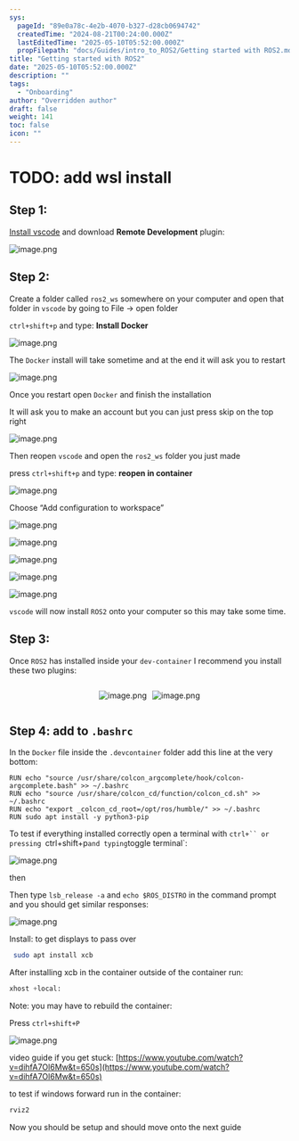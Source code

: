 ```yaml
---
sys:
  pageId: "89e0a78c-4e2b-4070-b327-d28cb0694742"
  createdTime: "2024-08-21T00:24:00.000Z"
  lastEditedTime: "2025-05-10T05:52:00.000Z"
  propFilepath: "docs/Guides/intro_to_ROS2/Getting started with ROS2.md"
title: "Getting started with ROS2"
date: "2025-05-10T05:52:00.000Z"
description: ""
tags:
  - "Onboarding"
author: "Overridden author"
draft: false
weight: 141
toc: false
icon: ""
---
```


# TODO: add wsl install

## Step 1:

[Install vscode](https://code.visualstudio.com/download) and download **Remote Development** plugin:

![image.png](https://prod-files-secure.s3.us-west-2.amazonaws.com/d518164a-d88e-44d1-a4ee-3adb3bd8bce0/efb52993-1881-4a40-b95e-6f020334f022/image.png?X-Amz-Algorithm=AWS4-HMAC-SHA256&X-Amz-Content-Sha256=UNSIGNED-PAYLOAD&X-Amz-Credential=ASIAZI2LB466TIPAH4GL%2F20250610%2Fus-west-2%2Fs3%2Faws4_request&X-Amz-Date=20250610T004233Z&X-Amz-Expires=3600&X-Amz-Security-Token=IQoJb3JpZ2luX2VjENj%2F%2F%2F%2F%2F%2F%2F%2F%2F%2FwEaCXVzLXdlc3QtMiJHMEUCIGKHVUe9113Tx6JtadIXv%2BiyycC%2Bbm2dwU6k0Jjp%2FjpiAiEAodupIjMim5sXIeCwR9Sw%2FR%2FnQyKS67ii4qx3JDjYop0qiAQIsf%2F%2F%2F%2F%2F%2F%2F%2F%2F%2FARAAGgw2Mzc0MjMxODM4MDUiDMUA5M2BPTZEJheC6CrcAxE%2F6I4t8v6HKeuN0jXB8NBNZOwa2iGF04TRDv9fWQHaN8Eo1lQJB2GSDF4FCH29DV462%2BlKVV67fwdd4Hog%2BgTKhGTp5%2BFXB8vMlKEUdcoyNN0XHoq2f0B5IAylceKwEpuYjhpa1wnBT4Jc2Rg6YxgsjvKNhcxwoOsj5minhg7PAKiIyqxcPeHp6NCHtjoYQLz5WAbbhJZprS3ISxX80xm1fiYaSK90S1nhJiN%2BN6wOas0iVLf%2BU%2FNlPCIHfIw378yW3uDzGNBgwkXYj8CLagGm7bO9oIH8tsAOz5%2BkTlOdyr8ifkjqC%2BKFXQ%2FKkVi4S4l7u9BNcDLpelxPtsyxvPXPt64TjPSkPEUE2CP9bRwOF8n4H1qfArawPORvoABtrzv842yYpnwLqzQv3tj97zEngWNyhScKAvFgQ6CdTgsSKZmk6KTHQbwXvyjlV%2Be0L9xrxhMSVc4qJcJjxYZ2ATRYpx0rt2XcfceMUp57hJN2lIqiKwI5CIm0QOgpYUyAXTxFAJvYWCALEYrfHucV7Vo5TxseY776Jis1WoC9iVZp%2F1wGctfwWs7Pe%2BrYRYRJJRZtf9o%2FfWZd0986%2Fz2CwPEx%2FudxpyeNzhO8lyvlaLShRDMT2VvL50FSxJy9MM3wncIGOqUBTMd7fz0EavcGw4ZeVBvhfWxjzTTxk5xhQGORFGjwxjpzrUInPdEWPVAk605QaoPtRJ%2FdK5NS1MsB%2F5U949bxp4x5kOG0JXk6bF3LjtAT4odiSDuWeevjmdtZEBtmgC27HDRKjkro0bYtXSBb7rwSyThPemQCigOGgd4WicNHqhe7pCe6F2cSsvuAQsJwnJzsI2m2TDc7U3coz4Z98PVWKZTU0bjg&X-Amz-Signature=3ca4687d7e67cd465a394a29c96317ef3b60ce5098909251f1d117488090ae86&X-Amz-SignedHeaders=host&x-id=GetObject)

## Step 2:

Create a folder called `ros2_ws` somewhere on your computer and open that folder in `vscode` by going to File → open folder 

`ctrl+shift+p` and type: **Install Docker**

![image.png](https://prod-files-secure.s3.us-west-2.amazonaws.com/d518164a-d88e-44d1-a4ee-3adb3bd8bce0/2269dc0e-1cd5-47ff-bceb-c04ad9b2eab0/image.png?X-Amz-Algorithm=AWS4-HMAC-SHA256&X-Amz-Content-Sha256=UNSIGNED-PAYLOAD&X-Amz-Credential=ASIAZI2LB466TIPAH4GL%2F20250610%2Fus-west-2%2Fs3%2Faws4_request&X-Amz-Date=20250610T004233Z&X-Amz-Expires=3600&X-Amz-Security-Token=IQoJb3JpZ2luX2VjENj%2F%2F%2F%2F%2F%2F%2F%2F%2F%2FwEaCXVzLXdlc3QtMiJHMEUCIGKHVUe9113Tx6JtadIXv%2BiyycC%2Bbm2dwU6k0Jjp%2FjpiAiEAodupIjMim5sXIeCwR9Sw%2FR%2FnQyKS67ii4qx3JDjYop0qiAQIsf%2F%2F%2F%2F%2F%2F%2F%2F%2F%2FARAAGgw2Mzc0MjMxODM4MDUiDMUA5M2BPTZEJheC6CrcAxE%2F6I4t8v6HKeuN0jXB8NBNZOwa2iGF04TRDv9fWQHaN8Eo1lQJB2GSDF4FCH29DV462%2BlKVV67fwdd4Hog%2BgTKhGTp5%2BFXB8vMlKEUdcoyNN0XHoq2f0B5IAylceKwEpuYjhpa1wnBT4Jc2Rg6YxgsjvKNhcxwoOsj5minhg7PAKiIyqxcPeHp6NCHtjoYQLz5WAbbhJZprS3ISxX80xm1fiYaSK90S1nhJiN%2BN6wOas0iVLf%2BU%2FNlPCIHfIw378yW3uDzGNBgwkXYj8CLagGm7bO9oIH8tsAOz5%2BkTlOdyr8ifkjqC%2BKFXQ%2FKkVi4S4l7u9BNcDLpelxPtsyxvPXPt64TjPSkPEUE2CP9bRwOF8n4H1qfArawPORvoABtrzv842yYpnwLqzQv3tj97zEngWNyhScKAvFgQ6CdTgsSKZmk6KTHQbwXvyjlV%2Be0L9xrxhMSVc4qJcJjxYZ2ATRYpx0rt2XcfceMUp57hJN2lIqiKwI5CIm0QOgpYUyAXTxFAJvYWCALEYrfHucV7Vo5TxseY776Jis1WoC9iVZp%2F1wGctfwWs7Pe%2BrYRYRJJRZtf9o%2FfWZd0986%2Fz2CwPEx%2FudxpyeNzhO8lyvlaLShRDMT2VvL50FSxJy9MM3wncIGOqUBTMd7fz0EavcGw4ZeVBvhfWxjzTTxk5xhQGORFGjwxjpzrUInPdEWPVAk605QaoPtRJ%2FdK5NS1MsB%2F5U949bxp4x5kOG0JXk6bF3LjtAT4odiSDuWeevjmdtZEBtmgC27HDRKjkro0bYtXSBb7rwSyThPemQCigOGgd4WicNHqhe7pCe6F2cSsvuAQsJwnJzsI2m2TDc7U3coz4Z98PVWKZTU0bjg&X-Amz-Signature=7c7d9ea3be1f8c8dbc6352fccbe7249c806ad20621b0d8914a22f59460e3b404&X-Amz-SignedHeaders=host&x-id=GetObject)

The `Docker` install will take sometime and at the end it will ask you to restart

![image.png](https://prod-files-secure.s3.us-west-2.amazonaws.com/d518164a-d88e-44d1-a4ee-3adb3bd8bce0/ed233f78-be33-4b1f-b89c-9c346c0e961e/image.png?X-Amz-Algorithm=AWS4-HMAC-SHA256&X-Amz-Content-Sha256=UNSIGNED-PAYLOAD&X-Amz-Credential=ASIAZI2LB466TIPAH4GL%2F20250610%2Fus-west-2%2Fs3%2Faws4_request&X-Amz-Date=20250610T004233Z&X-Amz-Expires=3600&X-Amz-Security-Token=IQoJb3JpZ2luX2VjENj%2F%2F%2F%2F%2F%2F%2F%2F%2F%2FwEaCXVzLXdlc3QtMiJHMEUCIGKHVUe9113Tx6JtadIXv%2BiyycC%2Bbm2dwU6k0Jjp%2FjpiAiEAodupIjMim5sXIeCwR9Sw%2FR%2FnQyKS67ii4qx3JDjYop0qiAQIsf%2F%2F%2F%2F%2F%2F%2F%2F%2F%2FARAAGgw2Mzc0MjMxODM4MDUiDMUA5M2BPTZEJheC6CrcAxE%2F6I4t8v6HKeuN0jXB8NBNZOwa2iGF04TRDv9fWQHaN8Eo1lQJB2GSDF4FCH29DV462%2BlKVV67fwdd4Hog%2BgTKhGTp5%2BFXB8vMlKEUdcoyNN0XHoq2f0B5IAylceKwEpuYjhpa1wnBT4Jc2Rg6YxgsjvKNhcxwoOsj5minhg7PAKiIyqxcPeHp6NCHtjoYQLz5WAbbhJZprS3ISxX80xm1fiYaSK90S1nhJiN%2BN6wOas0iVLf%2BU%2FNlPCIHfIw378yW3uDzGNBgwkXYj8CLagGm7bO9oIH8tsAOz5%2BkTlOdyr8ifkjqC%2BKFXQ%2FKkVi4S4l7u9BNcDLpelxPtsyxvPXPt64TjPSkPEUE2CP9bRwOF8n4H1qfArawPORvoABtrzv842yYpnwLqzQv3tj97zEngWNyhScKAvFgQ6CdTgsSKZmk6KTHQbwXvyjlV%2Be0L9xrxhMSVc4qJcJjxYZ2ATRYpx0rt2XcfceMUp57hJN2lIqiKwI5CIm0QOgpYUyAXTxFAJvYWCALEYrfHucV7Vo5TxseY776Jis1WoC9iVZp%2F1wGctfwWs7Pe%2BrYRYRJJRZtf9o%2FfWZd0986%2Fz2CwPEx%2FudxpyeNzhO8lyvlaLShRDMT2VvL50FSxJy9MM3wncIGOqUBTMd7fz0EavcGw4ZeVBvhfWxjzTTxk5xhQGORFGjwxjpzrUInPdEWPVAk605QaoPtRJ%2FdK5NS1MsB%2F5U949bxp4x5kOG0JXk6bF3LjtAT4odiSDuWeevjmdtZEBtmgC27HDRKjkro0bYtXSBb7rwSyThPemQCigOGgd4WicNHqhe7pCe6F2cSsvuAQsJwnJzsI2m2TDc7U3coz4Z98PVWKZTU0bjg&X-Amz-Signature=d92ed20b6093ab16bd05cf4af7e802ee59d5b7d7e56c0b18b68a8a1e3f6f88bd&X-Amz-SignedHeaders=host&x-id=GetObject)

Once you restart open `Docker` and finish the installation

It will ask you to make an account but you can just press skip on the top right

![image.png](https://prod-files-secure.s3.us-west-2.amazonaws.com/d518164a-d88e-44d1-a4ee-3adb3bd8bce0/21010ad9-1659-4fd9-9f59-9932a09b2a3d/image.png?X-Amz-Algorithm=AWS4-HMAC-SHA256&X-Amz-Content-Sha256=UNSIGNED-PAYLOAD&X-Amz-Credential=ASIAZI2LB466TIPAH4GL%2F20250610%2Fus-west-2%2Fs3%2Faws4_request&X-Amz-Date=20250610T004233Z&X-Amz-Expires=3600&X-Amz-Security-Token=IQoJb3JpZ2luX2VjENj%2F%2F%2F%2F%2F%2F%2F%2F%2F%2FwEaCXVzLXdlc3QtMiJHMEUCIGKHVUe9113Tx6JtadIXv%2BiyycC%2Bbm2dwU6k0Jjp%2FjpiAiEAodupIjMim5sXIeCwR9Sw%2FR%2FnQyKS67ii4qx3JDjYop0qiAQIsf%2F%2F%2F%2F%2F%2F%2F%2F%2F%2FARAAGgw2Mzc0MjMxODM4MDUiDMUA5M2BPTZEJheC6CrcAxE%2F6I4t8v6HKeuN0jXB8NBNZOwa2iGF04TRDv9fWQHaN8Eo1lQJB2GSDF4FCH29DV462%2BlKVV67fwdd4Hog%2BgTKhGTp5%2BFXB8vMlKEUdcoyNN0XHoq2f0B5IAylceKwEpuYjhpa1wnBT4Jc2Rg6YxgsjvKNhcxwoOsj5minhg7PAKiIyqxcPeHp6NCHtjoYQLz5WAbbhJZprS3ISxX80xm1fiYaSK90S1nhJiN%2BN6wOas0iVLf%2BU%2FNlPCIHfIw378yW3uDzGNBgwkXYj8CLagGm7bO9oIH8tsAOz5%2BkTlOdyr8ifkjqC%2BKFXQ%2FKkVi4S4l7u9BNcDLpelxPtsyxvPXPt64TjPSkPEUE2CP9bRwOF8n4H1qfArawPORvoABtrzv842yYpnwLqzQv3tj97zEngWNyhScKAvFgQ6CdTgsSKZmk6KTHQbwXvyjlV%2Be0L9xrxhMSVc4qJcJjxYZ2ATRYpx0rt2XcfceMUp57hJN2lIqiKwI5CIm0QOgpYUyAXTxFAJvYWCALEYrfHucV7Vo5TxseY776Jis1WoC9iVZp%2F1wGctfwWs7Pe%2BrYRYRJJRZtf9o%2FfWZd0986%2Fz2CwPEx%2FudxpyeNzhO8lyvlaLShRDMT2VvL50FSxJy9MM3wncIGOqUBTMd7fz0EavcGw4ZeVBvhfWxjzTTxk5xhQGORFGjwxjpzrUInPdEWPVAk605QaoPtRJ%2FdK5NS1MsB%2F5U949bxp4x5kOG0JXk6bF3LjtAT4odiSDuWeevjmdtZEBtmgC27HDRKjkro0bYtXSBb7rwSyThPemQCigOGgd4WicNHqhe7pCe6F2cSsvuAQsJwnJzsI2m2TDc7U3coz4Z98PVWKZTU0bjg&X-Amz-Signature=1c43fbba24195302e5656ad512cef8544a50cfad257563d504eec71759f54b43&X-Amz-SignedHeaders=host&x-id=GetObject)

Then reopen `vscode` and open the `ros2_ws` folder you just made

press `ctrl+shift+p` and type: **reopen in container**

![image.png](https://prod-files-secure.s3.us-west-2.amazonaws.com/d518164a-d88e-44d1-a4ee-3adb3bd8bce0/4e93b8c2-41ad-488c-8095-c74205196118/image.png?X-Amz-Algorithm=AWS4-HMAC-SHA256&X-Amz-Content-Sha256=UNSIGNED-PAYLOAD&X-Amz-Credential=ASIAZI2LB466TIPAH4GL%2F20250610%2Fus-west-2%2Fs3%2Faws4_request&X-Amz-Date=20250610T004233Z&X-Amz-Expires=3600&X-Amz-Security-Token=IQoJb3JpZ2luX2VjENj%2F%2F%2F%2F%2F%2F%2F%2F%2F%2FwEaCXVzLXdlc3QtMiJHMEUCIGKHVUe9113Tx6JtadIXv%2BiyycC%2Bbm2dwU6k0Jjp%2FjpiAiEAodupIjMim5sXIeCwR9Sw%2FR%2FnQyKS67ii4qx3JDjYop0qiAQIsf%2F%2F%2F%2F%2F%2F%2F%2F%2F%2FARAAGgw2Mzc0MjMxODM4MDUiDMUA5M2BPTZEJheC6CrcAxE%2F6I4t8v6HKeuN0jXB8NBNZOwa2iGF04TRDv9fWQHaN8Eo1lQJB2GSDF4FCH29DV462%2BlKVV67fwdd4Hog%2BgTKhGTp5%2BFXB8vMlKEUdcoyNN0XHoq2f0B5IAylceKwEpuYjhpa1wnBT4Jc2Rg6YxgsjvKNhcxwoOsj5minhg7PAKiIyqxcPeHp6NCHtjoYQLz5WAbbhJZprS3ISxX80xm1fiYaSK90S1nhJiN%2BN6wOas0iVLf%2BU%2FNlPCIHfIw378yW3uDzGNBgwkXYj8CLagGm7bO9oIH8tsAOz5%2BkTlOdyr8ifkjqC%2BKFXQ%2FKkVi4S4l7u9BNcDLpelxPtsyxvPXPt64TjPSkPEUE2CP9bRwOF8n4H1qfArawPORvoABtrzv842yYpnwLqzQv3tj97zEngWNyhScKAvFgQ6CdTgsSKZmk6KTHQbwXvyjlV%2Be0L9xrxhMSVc4qJcJjxYZ2ATRYpx0rt2XcfceMUp57hJN2lIqiKwI5CIm0QOgpYUyAXTxFAJvYWCALEYrfHucV7Vo5TxseY776Jis1WoC9iVZp%2F1wGctfwWs7Pe%2BrYRYRJJRZtf9o%2FfWZd0986%2Fz2CwPEx%2FudxpyeNzhO8lyvlaLShRDMT2VvL50FSxJy9MM3wncIGOqUBTMd7fz0EavcGw4ZeVBvhfWxjzTTxk5xhQGORFGjwxjpzrUInPdEWPVAk605QaoPtRJ%2FdK5NS1MsB%2F5U949bxp4x5kOG0JXk6bF3LjtAT4odiSDuWeevjmdtZEBtmgC27HDRKjkro0bYtXSBb7rwSyThPemQCigOGgd4WicNHqhe7pCe6F2cSsvuAQsJwnJzsI2m2TDc7U3coz4Z98PVWKZTU0bjg&X-Amz-Signature=4e79c3ea56643312e85d5bbd416dd41a9775bc5bd6c7ccb63bee528bf74412f0&X-Amz-SignedHeaders=host&x-id=GetObject)

Choose “Add configuration to workspace”

![image.png](https://prod-files-secure.s3.us-west-2.amazonaws.com/d518164a-d88e-44d1-a4ee-3adb3bd8bce0/9560b282-5060-4989-ba37-97e7b2c22476/image.png?X-Amz-Algorithm=AWS4-HMAC-SHA256&X-Amz-Content-Sha256=UNSIGNED-PAYLOAD&X-Amz-Credential=ASIAZI2LB466TIPAH4GL%2F20250610%2Fus-west-2%2Fs3%2Faws4_request&X-Amz-Date=20250610T004233Z&X-Amz-Expires=3600&X-Amz-Security-Token=IQoJb3JpZ2luX2VjENj%2F%2F%2F%2F%2F%2F%2F%2F%2F%2FwEaCXVzLXdlc3QtMiJHMEUCIGKHVUe9113Tx6JtadIXv%2BiyycC%2Bbm2dwU6k0Jjp%2FjpiAiEAodupIjMim5sXIeCwR9Sw%2FR%2FnQyKS67ii4qx3JDjYop0qiAQIsf%2F%2F%2F%2F%2F%2F%2F%2F%2F%2FARAAGgw2Mzc0MjMxODM4MDUiDMUA5M2BPTZEJheC6CrcAxE%2F6I4t8v6HKeuN0jXB8NBNZOwa2iGF04TRDv9fWQHaN8Eo1lQJB2GSDF4FCH29DV462%2BlKVV67fwdd4Hog%2BgTKhGTp5%2BFXB8vMlKEUdcoyNN0XHoq2f0B5IAylceKwEpuYjhpa1wnBT4Jc2Rg6YxgsjvKNhcxwoOsj5minhg7PAKiIyqxcPeHp6NCHtjoYQLz5WAbbhJZprS3ISxX80xm1fiYaSK90S1nhJiN%2BN6wOas0iVLf%2BU%2FNlPCIHfIw378yW3uDzGNBgwkXYj8CLagGm7bO9oIH8tsAOz5%2BkTlOdyr8ifkjqC%2BKFXQ%2FKkVi4S4l7u9BNcDLpelxPtsyxvPXPt64TjPSkPEUE2CP9bRwOF8n4H1qfArawPORvoABtrzv842yYpnwLqzQv3tj97zEngWNyhScKAvFgQ6CdTgsSKZmk6KTHQbwXvyjlV%2Be0L9xrxhMSVc4qJcJjxYZ2ATRYpx0rt2XcfceMUp57hJN2lIqiKwI5CIm0QOgpYUyAXTxFAJvYWCALEYrfHucV7Vo5TxseY776Jis1WoC9iVZp%2F1wGctfwWs7Pe%2BrYRYRJJRZtf9o%2FfWZd0986%2Fz2CwPEx%2FudxpyeNzhO8lyvlaLShRDMT2VvL50FSxJy9MM3wncIGOqUBTMd7fz0EavcGw4ZeVBvhfWxjzTTxk5xhQGORFGjwxjpzrUInPdEWPVAk605QaoPtRJ%2FdK5NS1MsB%2F5U949bxp4x5kOG0JXk6bF3LjtAT4odiSDuWeevjmdtZEBtmgC27HDRKjkro0bYtXSBb7rwSyThPemQCigOGgd4WicNHqhe7pCe6F2cSsvuAQsJwnJzsI2m2TDc7U3coz4Z98PVWKZTU0bjg&X-Amz-Signature=4d4c33b41994e464ba625ed32b4707be31999b60508c4edd67e64c4b6093df44&X-Amz-SignedHeaders=host&x-id=GetObject)

![image.png](https://prod-files-secure.s3.us-west-2.amazonaws.com/d518164a-d88e-44d1-a4ee-3adb3bd8bce0/2ee63f81-886b-48e8-a553-dc6e5eac99e4/image.png?X-Amz-Algorithm=AWS4-HMAC-SHA256&X-Amz-Content-Sha256=UNSIGNED-PAYLOAD&X-Amz-Credential=ASIAZI2LB466TIPAH4GL%2F20250610%2Fus-west-2%2Fs3%2Faws4_request&X-Amz-Date=20250610T004233Z&X-Amz-Expires=3600&X-Amz-Security-Token=IQoJb3JpZ2luX2VjENj%2F%2F%2F%2F%2F%2F%2F%2F%2F%2FwEaCXVzLXdlc3QtMiJHMEUCIGKHVUe9113Tx6JtadIXv%2BiyycC%2Bbm2dwU6k0Jjp%2FjpiAiEAodupIjMim5sXIeCwR9Sw%2FR%2FnQyKS67ii4qx3JDjYop0qiAQIsf%2F%2F%2F%2F%2F%2F%2F%2F%2F%2FARAAGgw2Mzc0MjMxODM4MDUiDMUA5M2BPTZEJheC6CrcAxE%2F6I4t8v6HKeuN0jXB8NBNZOwa2iGF04TRDv9fWQHaN8Eo1lQJB2GSDF4FCH29DV462%2BlKVV67fwdd4Hog%2BgTKhGTp5%2BFXB8vMlKEUdcoyNN0XHoq2f0B5IAylceKwEpuYjhpa1wnBT4Jc2Rg6YxgsjvKNhcxwoOsj5minhg7PAKiIyqxcPeHp6NCHtjoYQLz5WAbbhJZprS3ISxX80xm1fiYaSK90S1nhJiN%2BN6wOas0iVLf%2BU%2FNlPCIHfIw378yW3uDzGNBgwkXYj8CLagGm7bO9oIH8tsAOz5%2BkTlOdyr8ifkjqC%2BKFXQ%2FKkVi4S4l7u9BNcDLpelxPtsyxvPXPt64TjPSkPEUE2CP9bRwOF8n4H1qfArawPORvoABtrzv842yYpnwLqzQv3tj97zEngWNyhScKAvFgQ6CdTgsSKZmk6KTHQbwXvyjlV%2Be0L9xrxhMSVc4qJcJjxYZ2ATRYpx0rt2XcfceMUp57hJN2lIqiKwI5CIm0QOgpYUyAXTxFAJvYWCALEYrfHucV7Vo5TxseY776Jis1WoC9iVZp%2F1wGctfwWs7Pe%2BrYRYRJJRZtf9o%2FfWZd0986%2Fz2CwPEx%2FudxpyeNzhO8lyvlaLShRDMT2VvL50FSxJy9MM3wncIGOqUBTMd7fz0EavcGw4ZeVBvhfWxjzTTxk5xhQGORFGjwxjpzrUInPdEWPVAk605QaoPtRJ%2FdK5NS1MsB%2F5U949bxp4x5kOG0JXk6bF3LjtAT4odiSDuWeevjmdtZEBtmgC27HDRKjkro0bYtXSBb7rwSyThPemQCigOGgd4WicNHqhe7pCe6F2cSsvuAQsJwnJzsI2m2TDc7U3coz4Z98PVWKZTU0bjg&X-Amz-Signature=dac0c80028d6488421ec4d7f431463293916facdc7c5f5b40cde74aa137647a2&X-Amz-SignedHeaders=host&x-id=GetObject)

![image.png](https://prod-files-secure.s3.us-west-2.amazonaws.com/d518164a-d88e-44d1-a4ee-3adb3bd8bce0/ae1580b2-b048-407e-aed9-b584224a7a04/image.png?X-Amz-Algorithm=AWS4-HMAC-SHA256&X-Amz-Content-Sha256=UNSIGNED-PAYLOAD&X-Amz-Credential=ASIAZI2LB466TIPAH4GL%2F20250610%2Fus-west-2%2Fs3%2Faws4_request&X-Amz-Date=20250610T004233Z&X-Amz-Expires=3600&X-Amz-Security-Token=IQoJb3JpZ2luX2VjENj%2F%2F%2F%2F%2F%2F%2F%2F%2F%2FwEaCXVzLXdlc3QtMiJHMEUCIGKHVUe9113Tx6JtadIXv%2BiyycC%2Bbm2dwU6k0Jjp%2FjpiAiEAodupIjMim5sXIeCwR9Sw%2FR%2FnQyKS67ii4qx3JDjYop0qiAQIsf%2F%2F%2F%2F%2F%2F%2F%2F%2F%2FARAAGgw2Mzc0MjMxODM4MDUiDMUA5M2BPTZEJheC6CrcAxE%2F6I4t8v6HKeuN0jXB8NBNZOwa2iGF04TRDv9fWQHaN8Eo1lQJB2GSDF4FCH29DV462%2BlKVV67fwdd4Hog%2BgTKhGTp5%2BFXB8vMlKEUdcoyNN0XHoq2f0B5IAylceKwEpuYjhpa1wnBT4Jc2Rg6YxgsjvKNhcxwoOsj5minhg7PAKiIyqxcPeHp6NCHtjoYQLz5WAbbhJZprS3ISxX80xm1fiYaSK90S1nhJiN%2BN6wOas0iVLf%2BU%2FNlPCIHfIw378yW3uDzGNBgwkXYj8CLagGm7bO9oIH8tsAOz5%2BkTlOdyr8ifkjqC%2BKFXQ%2FKkVi4S4l7u9BNcDLpelxPtsyxvPXPt64TjPSkPEUE2CP9bRwOF8n4H1qfArawPORvoABtrzv842yYpnwLqzQv3tj97zEngWNyhScKAvFgQ6CdTgsSKZmk6KTHQbwXvyjlV%2Be0L9xrxhMSVc4qJcJjxYZ2ATRYpx0rt2XcfceMUp57hJN2lIqiKwI5CIm0QOgpYUyAXTxFAJvYWCALEYrfHucV7Vo5TxseY776Jis1WoC9iVZp%2F1wGctfwWs7Pe%2BrYRYRJJRZtf9o%2FfWZd0986%2Fz2CwPEx%2FudxpyeNzhO8lyvlaLShRDMT2VvL50FSxJy9MM3wncIGOqUBTMd7fz0EavcGw4ZeVBvhfWxjzTTxk5xhQGORFGjwxjpzrUInPdEWPVAk605QaoPtRJ%2FdK5NS1MsB%2F5U949bxp4x5kOG0JXk6bF3LjtAT4odiSDuWeevjmdtZEBtmgC27HDRKjkro0bYtXSBb7rwSyThPemQCigOGgd4WicNHqhe7pCe6F2cSsvuAQsJwnJzsI2m2TDc7U3coz4Z98PVWKZTU0bjg&X-Amz-Signature=68b5a825b3b9601927ecd5120832a2f9af01a45c3db077e88a051f218299c89a&X-Amz-SignedHeaders=host&x-id=GetObject)

![image.png](https://prod-files-secure.s3.us-west-2.amazonaws.com/d518164a-d88e-44d1-a4ee-3adb3bd8bce0/53255b28-f75e-430f-b9e3-c0ac8577e42b/image.png?X-Amz-Algorithm=AWS4-HMAC-SHA256&X-Amz-Content-Sha256=UNSIGNED-PAYLOAD&X-Amz-Credential=ASIAZI2LB466TIPAH4GL%2F20250610%2Fus-west-2%2Fs3%2Faws4_request&X-Amz-Date=20250610T004233Z&X-Amz-Expires=3600&X-Amz-Security-Token=IQoJb3JpZ2luX2VjENj%2F%2F%2F%2F%2F%2F%2F%2F%2F%2FwEaCXVzLXdlc3QtMiJHMEUCIGKHVUe9113Tx6JtadIXv%2BiyycC%2Bbm2dwU6k0Jjp%2FjpiAiEAodupIjMim5sXIeCwR9Sw%2FR%2FnQyKS67ii4qx3JDjYop0qiAQIsf%2F%2F%2F%2F%2F%2F%2F%2F%2F%2FARAAGgw2Mzc0MjMxODM4MDUiDMUA5M2BPTZEJheC6CrcAxE%2F6I4t8v6HKeuN0jXB8NBNZOwa2iGF04TRDv9fWQHaN8Eo1lQJB2GSDF4FCH29DV462%2BlKVV67fwdd4Hog%2BgTKhGTp5%2BFXB8vMlKEUdcoyNN0XHoq2f0B5IAylceKwEpuYjhpa1wnBT4Jc2Rg6YxgsjvKNhcxwoOsj5minhg7PAKiIyqxcPeHp6NCHtjoYQLz5WAbbhJZprS3ISxX80xm1fiYaSK90S1nhJiN%2BN6wOas0iVLf%2BU%2FNlPCIHfIw378yW3uDzGNBgwkXYj8CLagGm7bO9oIH8tsAOz5%2BkTlOdyr8ifkjqC%2BKFXQ%2FKkVi4S4l7u9BNcDLpelxPtsyxvPXPt64TjPSkPEUE2CP9bRwOF8n4H1qfArawPORvoABtrzv842yYpnwLqzQv3tj97zEngWNyhScKAvFgQ6CdTgsSKZmk6KTHQbwXvyjlV%2Be0L9xrxhMSVc4qJcJjxYZ2ATRYpx0rt2XcfceMUp57hJN2lIqiKwI5CIm0QOgpYUyAXTxFAJvYWCALEYrfHucV7Vo5TxseY776Jis1WoC9iVZp%2F1wGctfwWs7Pe%2BrYRYRJJRZtf9o%2FfWZd0986%2Fz2CwPEx%2FudxpyeNzhO8lyvlaLShRDMT2VvL50FSxJy9MM3wncIGOqUBTMd7fz0EavcGw4ZeVBvhfWxjzTTxk5xhQGORFGjwxjpzrUInPdEWPVAk605QaoPtRJ%2FdK5NS1MsB%2F5U949bxp4x5kOG0JXk6bF3LjtAT4odiSDuWeevjmdtZEBtmgC27HDRKjkro0bYtXSBb7rwSyThPemQCigOGgd4WicNHqhe7pCe6F2cSsvuAQsJwnJzsI2m2TDc7U3coz4Z98PVWKZTU0bjg&X-Amz-Signature=0fd01385716becf7377698473d681fa3126d777af2e5168212c446fb76f3d4f3&X-Amz-SignedHeaders=host&x-id=GetObject)

![image.png](https://prod-files-secure.s3.us-west-2.amazonaws.com/d518164a-d88e-44d1-a4ee-3adb3bd8bce0/7c562767-5af9-4ffb-97d1-327bcdf4ee00/image.png?X-Amz-Algorithm=AWS4-HMAC-SHA256&X-Amz-Content-Sha256=UNSIGNED-PAYLOAD&X-Amz-Credential=ASIAZI2LB466TIPAH4GL%2F20250610%2Fus-west-2%2Fs3%2Faws4_request&X-Amz-Date=20250610T004233Z&X-Amz-Expires=3600&X-Amz-Security-Token=IQoJb3JpZ2luX2VjENj%2F%2F%2F%2F%2F%2F%2F%2F%2F%2FwEaCXVzLXdlc3QtMiJHMEUCIGKHVUe9113Tx6JtadIXv%2BiyycC%2Bbm2dwU6k0Jjp%2FjpiAiEAodupIjMim5sXIeCwR9Sw%2FR%2FnQyKS67ii4qx3JDjYop0qiAQIsf%2F%2F%2F%2F%2F%2F%2F%2F%2F%2FARAAGgw2Mzc0MjMxODM4MDUiDMUA5M2BPTZEJheC6CrcAxE%2F6I4t8v6HKeuN0jXB8NBNZOwa2iGF04TRDv9fWQHaN8Eo1lQJB2GSDF4FCH29DV462%2BlKVV67fwdd4Hog%2BgTKhGTp5%2BFXB8vMlKEUdcoyNN0XHoq2f0B5IAylceKwEpuYjhpa1wnBT4Jc2Rg6YxgsjvKNhcxwoOsj5minhg7PAKiIyqxcPeHp6NCHtjoYQLz5WAbbhJZprS3ISxX80xm1fiYaSK90S1nhJiN%2BN6wOas0iVLf%2BU%2FNlPCIHfIw378yW3uDzGNBgwkXYj8CLagGm7bO9oIH8tsAOz5%2BkTlOdyr8ifkjqC%2BKFXQ%2FKkVi4S4l7u9BNcDLpelxPtsyxvPXPt64TjPSkPEUE2CP9bRwOF8n4H1qfArawPORvoABtrzv842yYpnwLqzQv3tj97zEngWNyhScKAvFgQ6CdTgsSKZmk6KTHQbwXvyjlV%2Be0L9xrxhMSVc4qJcJjxYZ2ATRYpx0rt2XcfceMUp57hJN2lIqiKwI5CIm0QOgpYUyAXTxFAJvYWCALEYrfHucV7Vo5TxseY776Jis1WoC9iVZp%2F1wGctfwWs7Pe%2BrYRYRJJRZtf9o%2FfWZd0986%2Fz2CwPEx%2FudxpyeNzhO8lyvlaLShRDMT2VvL50FSxJy9MM3wncIGOqUBTMd7fz0EavcGw4ZeVBvhfWxjzTTxk5xhQGORFGjwxjpzrUInPdEWPVAk605QaoPtRJ%2FdK5NS1MsB%2F5U949bxp4x5kOG0JXk6bF3LjtAT4odiSDuWeevjmdtZEBtmgC27HDRKjkro0bYtXSBb7rwSyThPemQCigOGgd4WicNHqhe7pCe6F2cSsvuAQsJwnJzsI2m2TDc7U3coz4Z98PVWKZTU0bjg&X-Amz-Signature=ac0b19dde07d67d26892f6d4f6513c4f5065bfa68794cc44b9ca7a984aeb58bb&X-Amz-SignedHeaders=host&x-id=GetObject)

`vscode` will now install `ROS2` onto your computer so this may take some time.

## Step 3:

Once `ROS2` has installed inside your `dev-container` I recommend you install these two plugins:

<div style="display: flex;flex-direction: row; column-gap:10px; max-width: 630px;justify-content: center;">
<div>

![image.png](https://prod-files-secure.s3.us-west-2.amazonaws.com/d518164a-d88e-44d1-a4ee-3adb3bd8bce0/3fc3d550-5a54-4ba1-ba6b-faa01cdb7369/image.png?X-Amz-Algorithm=AWS4-HMAC-SHA256&X-Amz-Content-Sha256=UNSIGNED-PAYLOAD&X-Amz-Credential=ASIAZI2LB466VPQ76TRV%2F20250610%2Fus-west-2%2Fs3%2Faws4_request&X-Amz-Date=20250610T004238Z&X-Amz-Expires=3600&X-Amz-Security-Token=IQoJb3JpZ2luX2VjENj%2F%2F%2F%2F%2F%2F%2F%2F%2F%2FwEaCXVzLXdlc3QtMiJGMEQCIBSGtrfpXmhuQe5zMWJIVAWMmnu0uzcyCKZwX1k2JCFPAiBbvyekU2n2jtMIAe%2FPStChvQgahzXyRCb0OCf5Oi%2FHMSqIBAix%2F%2F%2F%2F%2F%2F%2F%2F%2F%2F8BEAAaDDYzNzQyMzE4MzgwNSIMSdRwHuJuAowj5QhIKtwDoIhk0hETu8ase1Jmq5LXI0sFZ8loKUORJ23acyxRj2uns%2FWhQmHxo5Mr4O%2B3OGP7%2B06QBii35CLXyMDjEgPU%2FtDB8pytPPoVU8JE7E%2B3irR7XYEn2ONtSP4myqMNzn1xpUJ10Qt9sppE8AL8Ke3qQ9AQKacOMwzcnfNyPHDe0TX9IWbUCE4b7J8BuUB9hc3nfLw4dAYv%2FnJF4XMQMmAz8Ok0c77M%2BGQGECkN3%2BiGimtqD1uQ8I%2FLMEgwDGHLB8DHN%2FgKac%2BPP2V0q5sKn54L6k3p6XVVgGk00j2T%2Bpi0DpE3jGCgv1mfXBWjC4pedIj8tnI4H0cU101bpSbAbvHH6knHS5Xk2igkRv1WtZZf3Gyw5EYOpG%2FcqVAIpg0Dqc1eLtHKMNRVBoFrZA%2BGLE%2F9%2FMg0trLrHCVKZlA8NPu31LblUEq39RcpU1UOuS3UR9LgPy6X%2BG%2F1bO2IZgCKIZSRaT%2BjmRPI08zWD4b91e%2BTgnHQ7duXcfOuJGdCE0F1dONPdYW9wwvphOzXg64o%2Fr9NYq8UQTrqLHFxGfMH5ZAZpK53erXfcIdOcLlSMt616FRp7Kv1wYjXKAAofdEQCM2W7alhhB1396a9thBoto4EsRuoRrc0aW%2FFFiCv%2FUow1fCdwgY6pgEyJhrdGGvsrv2mA5HJIAuNLw7yhlgWbQ4OL%2BBBAUf%2BlPi2HQwApifWUvNNVBoDNISFvNf1n3MutGNuywNkm1vFdXdwF9Yt2hhzuDdk4wQNXy3fuhvP9nPbK67DBjinwlmnW4YVWx3NMsXfe4rln7KzYaYFNK0xylYyYVo2ZI3qsSPCXITBICQVvtdCy7RnuvPWEpUx%2F0yMgzPg4b3MWnQeiQGd3Oop&X-Amz-Signature=a76160f249cd19d2b05fa3a1505c2a69a46c973982ecf5600a82d572b2f643f7&X-Amz-SignedHeaders=host&x-id=GetObject)

</div>
<div>

![image.png](https://prod-files-secure.s3.us-west-2.amazonaws.com/d518164a-d88e-44d1-a4ee-3adb3bd8bce0/d994cc66-13c2-4093-a5a3-f84cf4601a82/image.png?X-Amz-Algorithm=AWS4-HMAC-SHA256&X-Amz-Content-Sha256=UNSIGNED-PAYLOAD&X-Amz-Credential=ASIAZI2LB4662HO4IWUL%2F20250610%2Fus-west-2%2Fs3%2Faws4_request&X-Amz-Date=20250610T004238Z&X-Amz-Expires=3600&X-Amz-Security-Token=IQoJb3JpZ2luX2VjENj%2F%2F%2F%2F%2F%2F%2F%2F%2F%2FwEaCXVzLXdlc3QtMiJIMEYCIQCqZ8%2BLyXr0hO9k8ve7h6EVey50mGBqbSNhAEfjMg2hJwIhAIQyu7p6wTSW%2BkhqB0WEVN0dtQkVgE5D%2BX%2BW9b2GplW4KogECLH%2F%2F%2F%2F%2F%2F%2F%2F%2F%2FwEQABoMNjM3NDIzMTgzODA1IgxEyEyj3CeMpx3Znl0q3AOa2Zzi56g8daA6FsOJl5lhdejiIFzJgdbBUW%2FVunYwofdLRcBCWJegUzFl7ncZ6wHOxfCA%2FO0bBkMkNkbUqjnjta%2BgbPxl4cRmRh1QbTRQfPLte1MKH5fcV4%2FYcH6tn1bm%2F%2BtTn698JRDE46b8G5kOQffyzEt1VG9yeA03xdb8hqWUA8rvHZqL2MJH64soFjkfITPpGpYMyqoXQwRa0QXd0x9I4NTTUiGRM0EEhJtwpJpDbn4szSCsm5YN2HtN%2Fj3TYRRx76LWamEDp2Xpl0Ea40MdI18tyLetIxIwZb0XY%2FnNmhHlKeWVc%2B3mFMxW7HQDN4%2Bm0sfDWdnavrPYrcJumZyBPvkxuHBuWuaUxLsxwoIZ2DKQnAACiXkXU6GCvu9YVqsV58DASCY%2BLrTxZAm6AvXywTjGUATv1EmLOZxMcienXo9YmkwClQgjARC5Ppl%2FyncPe6g7bdRIXAg7kHR8xm45vy4OsIuWP2bbsqlgUxP%2BfS26nkQXY7g4D3l7KerqxLUs5%2B09dCLExuplzWkKzGsG202iVs53tbsOuzRXTuyAANxZktERztE1u8U%2FWlEQd8D7rafzGC%2BKQDe3vd%2B4b3fhBUOM5I69l5%2BTr3WQ%2B%2FgFFFc0MNHheb4NczDg8J3CBjqkARRQ4Z0avVQjZ2fsFTu1czPuSU9kz8%2FB9Sed5VRaRCCo4YXa1d35o%2BnNrgh0ri0104Ldga2BzbgjghUFFmu5OWwEK2uqeIftCmYwqBJHexuIereIv9Wn28M9I%2BxRyfRFXq5975QcmCvVe04TiMWvSlJVzqLPqJpYJZbezedeXrR9nEZnJ9fO6wbH5MS%2Fc0hqTacsfY4grzHyb7KUWnrIxPrByCuX&X-Amz-Signature=cce8846b9866fc7efd5b6d12eb085d0105bc35ccc3177a557984320e4c3b27a5&X-Amz-SignedHeaders=host&x-id=GetObject)

</div>
</div>

## Step 4: add to `.bashrc`

In the `Docker` file inside the `.devcontainer` folder add this line at the very bottom: 

```docker
RUN echo "source /usr/share/colcon_argcomplete/hook/colcon-argcomplete.bash" >> ~/.bashrc
RUN echo "source /usr/share/colcon_cd/function/colcon_cd.sh" >> ~/.bashrc
RUN echo "export _colcon_cd_root=/opt/ros/humble/" >> ~/.bashrc
RUN sudo apt install -y python3-pip 
```

To test if everything installed correctly open a terminal with `ctrl+`` or pressing `ctrl+shift+p` and typing `toggle terminal`:

![image.png](https://prod-files-secure.s3.us-west-2.amazonaws.com/d518164a-d88e-44d1-a4ee-3adb3bd8bce0/6a4943d8-b04e-4c02-9a58-775f3384d1a5/image.png?X-Amz-Algorithm=AWS4-HMAC-SHA256&X-Amz-Content-Sha256=UNSIGNED-PAYLOAD&X-Amz-Credential=ASIAZI2LB466TIPAH4GL%2F20250610%2Fus-west-2%2Fs3%2Faws4_request&X-Amz-Date=20250610T004233Z&X-Amz-Expires=3600&X-Amz-Security-Token=IQoJb3JpZ2luX2VjENj%2F%2F%2F%2F%2F%2F%2F%2F%2F%2FwEaCXVzLXdlc3QtMiJHMEUCIGKHVUe9113Tx6JtadIXv%2BiyycC%2Bbm2dwU6k0Jjp%2FjpiAiEAodupIjMim5sXIeCwR9Sw%2FR%2FnQyKS67ii4qx3JDjYop0qiAQIsf%2F%2F%2F%2F%2F%2F%2F%2F%2F%2FARAAGgw2Mzc0MjMxODM4MDUiDMUA5M2BPTZEJheC6CrcAxE%2F6I4t8v6HKeuN0jXB8NBNZOwa2iGF04TRDv9fWQHaN8Eo1lQJB2GSDF4FCH29DV462%2BlKVV67fwdd4Hog%2BgTKhGTp5%2BFXB8vMlKEUdcoyNN0XHoq2f0B5IAylceKwEpuYjhpa1wnBT4Jc2Rg6YxgsjvKNhcxwoOsj5minhg7PAKiIyqxcPeHp6NCHtjoYQLz5WAbbhJZprS3ISxX80xm1fiYaSK90S1nhJiN%2BN6wOas0iVLf%2BU%2FNlPCIHfIw378yW3uDzGNBgwkXYj8CLagGm7bO9oIH8tsAOz5%2BkTlOdyr8ifkjqC%2BKFXQ%2FKkVi4S4l7u9BNcDLpelxPtsyxvPXPt64TjPSkPEUE2CP9bRwOF8n4H1qfArawPORvoABtrzv842yYpnwLqzQv3tj97zEngWNyhScKAvFgQ6CdTgsSKZmk6KTHQbwXvyjlV%2Be0L9xrxhMSVc4qJcJjxYZ2ATRYpx0rt2XcfceMUp57hJN2lIqiKwI5CIm0QOgpYUyAXTxFAJvYWCALEYrfHucV7Vo5TxseY776Jis1WoC9iVZp%2F1wGctfwWs7Pe%2BrYRYRJJRZtf9o%2FfWZd0986%2Fz2CwPEx%2FudxpyeNzhO8lyvlaLShRDMT2VvL50FSxJy9MM3wncIGOqUBTMd7fz0EavcGw4ZeVBvhfWxjzTTxk5xhQGORFGjwxjpzrUInPdEWPVAk605QaoPtRJ%2FdK5NS1MsB%2F5U949bxp4x5kOG0JXk6bF3LjtAT4odiSDuWeevjmdtZEBtmgC27HDRKjkro0bYtXSBb7rwSyThPemQCigOGgd4WicNHqhe7pCe6F2cSsvuAQsJwnJzsI2m2TDc7U3coz4Z98PVWKZTU0bjg&X-Amz-Signature=a3a8313f7c8e2e24563e7e3e95ad47b81f1336b5df861863fddff3b555adca0d&X-Amz-SignedHeaders=host&x-id=GetObject)

then 

Then type `lsb_release -a` and `echo $ROS_DISTRO` in the command prompt and you should get similar responses:

![image.png](https://prod-files-secure.s3.us-west-2.amazonaws.com/d518164a-d88e-44d1-a4ee-3adb3bd8bce0/3e635dec-a805-4e85-8b9e-d000e5b71a4e/image.png?X-Amz-Algorithm=AWS4-HMAC-SHA256&X-Amz-Content-Sha256=UNSIGNED-PAYLOAD&X-Amz-Credential=ASIAZI2LB466TIPAH4GL%2F20250610%2Fus-west-2%2Fs3%2Faws4_request&X-Amz-Date=20250610T004233Z&X-Amz-Expires=3600&X-Amz-Security-Token=IQoJb3JpZ2luX2VjENj%2F%2F%2F%2F%2F%2F%2F%2F%2F%2FwEaCXVzLXdlc3QtMiJHMEUCIGKHVUe9113Tx6JtadIXv%2BiyycC%2Bbm2dwU6k0Jjp%2FjpiAiEAodupIjMim5sXIeCwR9Sw%2FR%2FnQyKS67ii4qx3JDjYop0qiAQIsf%2F%2F%2F%2F%2F%2F%2F%2F%2F%2FARAAGgw2Mzc0MjMxODM4MDUiDMUA5M2BPTZEJheC6CrcAxE%2F6I4t8v6HKeuN0jXB8NBNZOwa2iGF04TRDv9fWQHaN8Eo1lQJB2GSDF4FCH29DV462%2BlKVV67fwdd4Hog%2BgTKhGTp5%2BFXB8vMlKEUdcoyNN0XHoq2f0B5IAylceKwEpuYjhpa1wnBT4Jc2Rg6YxgsjvKNhcxwoOsj5minhg7PAKiIyqxcPeHp6NCHtjoYQLz5WAbbhJZprS3ISxX80xm1fiYaSK90S1nhJiN%2BN6wOas0iVLf%2BU%2FNlPCIHfIw378yW3uDzGNBgwkXYj8CLagGm7bO9oIH8tsAOz5%2BkTlOdyr8ifkjqC%2BKFXQ%2FKkVi4S4l7u9BNcDLpelxPtsyxvPXPt64TjPSkPEUE2CP9bRwOF8n4H1qfArawPORvoABtrzv842yYpnwLqzQv3tj97zEngWNyhScKAvFgQ6CdTgsSKZmk6KTHQbwXvyjlV%2Be0L9xrxhMSVc4qJcJjxYZ2ATRYpx0rt2XcfceMUp57hJN2lIqiKwI5CIm0QOgpYUyAXTxFAJvYWCALEYrfHucV7Vo5TxseY776Jis1WoC9iVZp%2F1wGctfwWs7Pe%2BrYRYRJJRZtf9o%2FfWZd0986%2Fz2CwPEx%2FudxpyeNzhO8lyvlaLShRDMT2VvL50FSxJy9MM3wncIGOqUBTMd7fz0EavcGw4ZeVBvhfWxjzTTxk5xhQGORFGjwxjpzrUInPdEWPVAk605QaoPtRJ%2FdK5NS1MsB%2F5U949bxp4x5kOG0JXk6bF3LjtAT4odiSDuWeevjmdtZEBtmgC27HDRKjkro0bYtXSBb7rwSyThPemQCigOGgd4WicNHqhe7pCe6F2cSsvuAQsJwnJzsI2m2TDc7U3coz4Z98PVWKZTU0bjg&X-Amz-Signature=7e01a538dcb8c198b6b5d698dd1f78618d182f9f7152dd1ed0ded2d52b16778d&X-Amz-SignedHeaders=host&x-id=GetObject)

Install:  to get displays to pass over

```bash
 sudo apt install xcb
```

After installing xcb in the container outside of the container run:

```python
xhost +local:
```

Note: you may have to rebuild the container:

Press `ctrl+shift+P`

![image.png](https://prod-files-secure.s3.us-west-2.amazonaws.com/d518164a-d88e-44d1-a4ee-3adb3bd8bce0/6c2be660-2618-4c38-9c26-53554f7a0b7b/image.png?X-Amz-Algorithm=AWS4-HMAC-SHA256&X-Amz-Content-Sha256=UNSIGNED-PAYLOAD&X-Amz-Credential=ASIAZI2LB466TIPAH4GL%2F20250610%2Fus-west-2%2Fs3%2Faws4_request&X-Amz-Date=20250610T004233Z&X-Amz-Expires=3600&X-Amz-Security-Token=IQoJb3JpZ2luX2VjENj%2F%2F%2F%2F%2F%2F%2F%2F%2F%2FwEaCXVzLXdlc3QtMiJHMEUCIGKHVUe9113Tx6JtadIXv%2BiyycC%2Bbm2dwU6k0Jjp%2FjpiAiEAodupIjMim5sXIeCwR9Sw%2FR%2FnQyKS67ii4qx3JDjYop0qiAQIsf%2F%2F%2F%2F%2F%2F%2F%2F%2F%2FARAAGgw2Mzc0MjMxODM4MDUiDMUA5M2BPTZEJheC6CrcAxE%2F6I4t8v6HKeuN0jXB8NBNZOwa2iGF04TRDv9fWQHaN8Eo1lQJB2GSDF4FCH29DV462%2BlKVV67fwdd4Hog%2BgTKhGTp5%2BFXB8vMlKEUdcoyNN0XHoq2f0B5IAylceKwEpuYjhpa1wnBT4Jc2Rg6YxgsjvKNhcxwoOsj5minhg7PAKiIyqxcPeHp6NCHtjoYQLz5WAbbhJZprS3ISxX80xm1fiYaSK90S1nhJiN%2BN6wOas0iVLf%2BU%2FNlPCIHfIw378yW3uDzGNBgwkXYj8CLagGm7bO9oIH8tsAOz5%2BkTlOdyr8ifkjqC%2BKFXQ%2FKkVi4S4l7u9BNcDLpelxPtsyxvPXPt64TjPSkPEUE2CP9bRwOF8n4H1qfArawPORvoABtrzv842yYpnwLqzQv3tj97zEngWNyhScKAvFgQ6CdTgsSKZmk6KTHQbwXvyjlV%2Be0L9xrxhMSVc4qJcJjxYZ2ATRYpx0rt2XcfceMUp57hJN2lIqiKwI5CIm0QOgpYUyAXTxFAJvYWCALEYrfHucV7Vo5TxseY776Jis1WoC9iVZp%2F1wGctfwWs7Pe%2BrYRYRJJRZtf9o%2FfWZd0986%2Fz2CwPEx%2FudxpyeNzhO8lyvlaLShRDMT2VvL50FSxJy9MM3wncIGOqUBTMd7fz0EavcGw4ZeVBvhfWxjzTTxk5xhQGORFGjwxjpzrUInPdEWPVAk605QaoPtRJ%2FdK5NS1MsB%2F5U949bxp4x5kOG0JXk6bF3LjtAT4odiSDuWeevjmdtZEBtmgC27HDRKjkro0bYtXSBb7rwSyThPemQCigOGgd4WicNHqhe7pCe6F2cSsvuAQsJwnJzsI2m2TDc7U3coz4Z98PVWKZTU0bjg&X-Amz-Signature=b8d6d922ac4c60fa50055e0d1f24bed3f790a7de7d8edac0a396223bcc4ba98c&X-Amz-SignedHeaders=host&x-id=GetObject)

video guide if you get stuck: [https://www.youtube.com/watch?v=dihfA7Ol6Mw&t=650s](https://www.youtube.com/watch?v=dihfA7Ol6Mw&t=650s)

to test if windows forward run in the container:

```bash
rviz2
```

Now you should be setup and should move onto the next guide 
